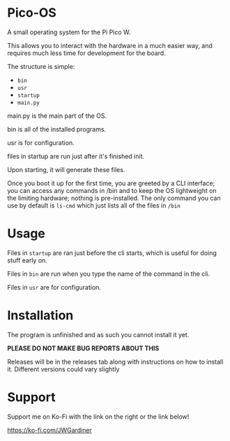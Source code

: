 # Pico-OS
A small operating system for the Pi Pico W.

This allows you to interact with the hardware in a much easier way, and requires much less time for development for the board.

The structure is simple:

- `bin` 
- `usr`
- `startup` 
- `main.py` 

main.py is the main part of the OS.

bin is all of the installed programs.

usr is for configuration.

files in startup are run just after it's finished init.

Upon starting, it will generate these files.

Once you boot it up for the first time, you are greeted by a CLI interface; you can access any commands in /bin and to keep the OS lightweight on the limiting hardware; nothing is pre-installed. The only command you can use by default is `ls-cmd` which just lists all of the files in `/bin`

# Usage

Files in `startup` are ran just before the cli starts, which is useful for doing stuff early on.

Files in `bin` are run when you type the name of the command in the cli.

Files in `usr` are for configuration.

# Installation

The program is unfinished and as such you cannot install it yet.

**PLEASE DO NOT MAKE BUG REPORTS ABOUT THIS**

Releases will be in the releases tab along with instructions on how to install it. Different versions could vary slightly

# Support

Support me on Ko-Fi with the link on the right or the link below!

https://ko-fi.com/JWGardiner
